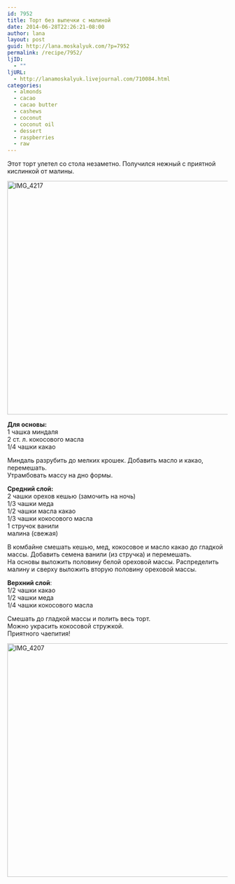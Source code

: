 ```yaml
---
id: 7952
title: Торт без выпечки с малиной
date: 2014-06-28T22:26:21-08:00
author: lana
layout: post
guid: http://lana.moskalyuk.com/?p=7952
permalink: /recipe/7952/
ljID:
  - ""
ljURL:
  - http://lanamoskalyuk.livejournal.com/710084.html
categories:
  - almonds
  - cacao
  - cacao butter
  - cashews
  - coconut
  - coconut oil
  - dessert
  - raspberries
  - raw
---
```

Этот торт улетел со стола незаметно. Получился нежный с приятной кислинкой от малины.

<img loading="lazy" src="https://farm4.staticflickr.com/3836/14514092641_a50b43679a_c.jpg" alt="IMG_4217" width="800" height="534" /> 

**Для основы:**  
1 чашка миндаля  
2 ст. л. кокосового масла  
1/4 чашки какао

Миндаль разрубить до мелких крошек. Добавить масло и какао, перемешать.  
Утрамбовать массу на дно формы.

**Средний слой:**  
2 чашки орехов кешью (замочить на ночь)  
1/3 чашки меда  
1/2 чашки масла какао  
1/3 чашки кокосового масла  
1 стручок ванили  
малина (свежая)

В комбайне смешать кешью, мед, кокосовое и масло какао до гладкой массы. Добавить семена ванили (из стручка) и перемешать.  
На основы выложить половину белой ореховой массы. Распределить малину и сверху выложить вторую половину ореховой массы.

**Верхний слой**:  
1/2 чашки какао  
1/2 чашки меда  
1/4 чашки кокосового масла

Смешать до гладкой массы и полить весь торт.  
Можно украсить кокосовой стружкой.  
Приятного чаепития!

<img loading="lazy" src="https://farm4.staticflickr.com/3868/14494379076_ebd1fe1e86_c.jpg" alt="IMG_4207" width="800" height="534" />